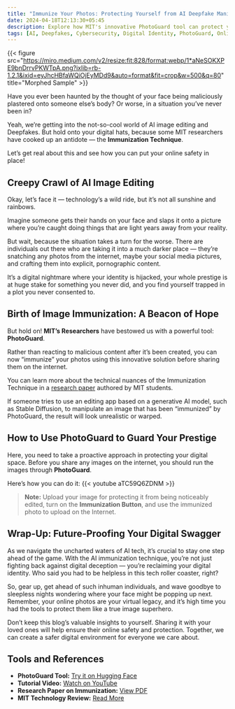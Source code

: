 ```yaml
---
title: "Immunize Your Photos: Protecting Yourself from AI Deepfake Manipulation"
date: 2024-04-18T12:13:30+05:45
description: Explore how MIT's innovative PhotoGuard tool can protect your photos from malicious AI editing and deepfakes. Learn how to safeguard your digital identity and stay ahead in the evolving landscape of AI technology.
tags: [AI, Deepfakes, Cybersecurity, Digital Identity, PhotoGuard, Online Safety]
---
```


{{< figure src="https://miro.medium.com/v2/resize:fit:828/format:webp/1*aNeSOKXPE9bnDrrvPKWTpA.png?ixlib=rb-1.2.1&ixid=eyJhcHBfaWQiOjEyMDd9&auto=format&fit=crop&w=500&q=80" title="Morphed Sample" >}}



Have you ever been haunted by the thought of your face being maliciously plastered onto someone else’s body? Or worse, in a situation you’ve never been in?

Yeah, we’re getting into the not-so-cool world of AI image editing and Deepfakes. But hold onto your digital hats, because some MIT researchers have cooked up an antidote — the **Immunization Technique**.

Let’s get real about this and see how you can put your online safety in place!

## Creepy Crawl of AI Image Editing

Okay, let’s face it — technology’s a wild ride, but it’s not all sunshine and rainbows.

Imagine someone gets their hands on your face and slaps it onto a picture where you’re caught doing things that are light years away from your reality.

But wait, because the situation takes a turn for the worse. There are individuals out there who are taking it into a much darker place — they’re snatching any photos from the internet, maybe your social media pictures, and crafting them into explicit, pornographic content.

It’s a digital nightmare where your identity is hijacked, your whole prestige is at huge stake for something you never did, and you find yourself trapped in a plot you never consented to.

## Birth of Image Immunization: A Beacon of Hope

But hold on! **MIT’s Researchers** have bestowed us with a powerful tool: **PhotoGuard**.

Rather than reacting to malicious content after it’s been created, you can now “immunize” your photos using this innovative solution before sharing them on the internet.

You can learn more about the technical nuances of the Immunization Technique in a [research paper](https://arxiv.org/pdf/2302.06588.pdf) authored by MIT students.

If someone tries to use an editing app based on a generative AI model, such as Stable Diffusion, to manipulate an image that has been “immunized” by PhotoGuard, the result will look unrealistic or warped.

## How to Use PhotoGuard to Guard Your Prestige

Here, you need to take a proactive approach in protecting your digital space. Before you share any images on the internet, you should run the images through **PhotoGuard**.

Here’s how you can do it:
{{< youtube aTC59Q6ZDNM >}}

> **Note:** Upload your image for protecting it from being noticeably edited, turn on the **Immunization Button**, and use the immunized photo to upload on the Internet.

## Wrap-Up: Future-Proofing Your Digital Swagger

As we navigate the uncharted waters of AI tech, it’s crucial to stay one step ahead of the game. With the AI immunization technique, you’re not just fighting back against digital deception — you’re reclaiming your digital identity. Who said you had to be helpless in this tech roller coaster, right?

So, gear up, get ahead of such inhuman individuals, and wave goodbye to sleepless nights wondering where your face might be popping up next. Remember, your online photos are your virtual legacy, and it’s high time you had the tools to protect them like a true image superhero.

Don’t keep this blog’s valuable insights to yourself. Sharing it with your loved ones will help ensure their online safety and protection. Together, we can create a safer digital environment for everyone we care about.

## Tools and References

- **PhotoGuard Tool:** [Try it on Hugging Face](https://huggingface.co/spaces/hadisalman/photoguard)  
- **Tutorial Video:** [Watch on YouTube](https://www.youtube.com/watch?v=qhoK3q2fknk&t=229s)  
- **Research Paper on Immunization:** [View PDF](https://arxiv.org/pdf/2302.06588.pdf)  
- **MIT Technology Review:** [Read More](https://www.technologyreview.com/2023/07/26/1076764/this-new-tool-could-protect-your-pictures-from-ai-manipulation/)

